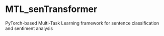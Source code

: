 # MTL_senTransformer
PyTorch-based Multi-Task Learning framework for sentence classification and sentiment analysis
